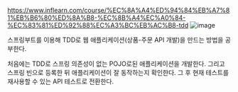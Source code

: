 https://www.inflearn.com/course/%EC%8A%A4%ED%94%84%EB%A7%81%EB%B6%80%ED%8A%B8-%EC%8B%A4%EC%A0%84-%EC%83%81%ED%92%88%EC%A3%BC%EB%AC%B8-tdd
![image](https://user-images.githubusercontent.com/96504592/219969829-4cee5287-dc60-4240-b436-d2b18e659e99.png)


스프링부트를 이용해 TDD로 웹 애플리케이션(상품-주문 API 개발)을 만드는 방법을 공부한다.

처음에는 TDD로 스프링 의존성이 없는 POJO로된 애플리케이션을 개발한다.
그리고 스프링 빈으로 등록한 뒤 애플리케이션이 잘 동작하는지 확인한다. 
그 후 현재 테스트를 재사용할 수 있는 API 테스트로 전환한다. 
